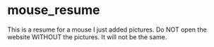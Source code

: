 # mouse_resume
This is a resume for a mouse
I just added pictures. Do NOT open the website WITHOUT the pictures. It will not be the same. 
